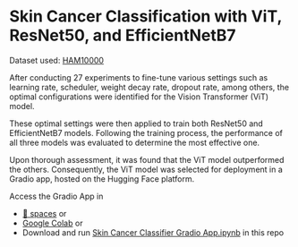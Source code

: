# Skin Cancer Classification with ViT, ResNet50, and EfficientNetB7

Dataset used: [HAM10000](https://dataverse.harvard.edu/dataset.xhtml?persistentId=doi:10.7910/DVN/DBW86T)

After conducting 27 experiments to fine-tune various settings such as learning rate, scheduler, weight decay rate, dropout rate, among others, the optimal configurations were identified for the Vision Transformer (ViT) model.

These optimal settings were then applied to train both ResNet50 and EfficientNetB7 models. Following the training process, the performance of all three models was evaluated to determine the most effective one.

Upon thorough assessment, it was found that the ViT model outperformed the others. Consequently, the ViT model was selected for deployment in a Gradio app, hosted on the Hugging Face platform.

Access the Gradio App in 
- [🤗 spaces](https://huggingface.co/spaces/sharren/skin-classification) or
- [Google Colab](https://colab.research.google.com/drive/1xRMiu9KqZvdnwdIZ_NYszRbgAt4I7-as?usp=sharing) or
- Download and run [Skin Cancer Classifier Gradio App.ipynb](https://github.com/tangsharren/imageClassifier-ham10000/blob/main/Skin%20Cancer%20Classifier%20Gradio%20App.ipynb) in this repo 

